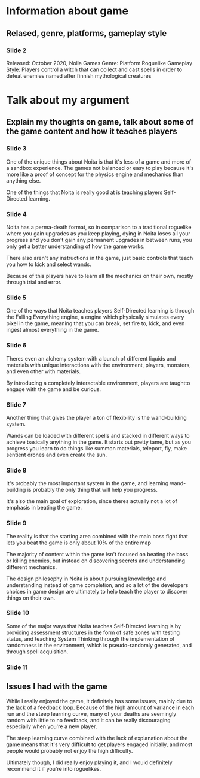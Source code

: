 # Information about game
## Relased, genre, platforms, gameplay style
### Slide 2
Released: October 2020, Nolla Games
Genre: Platform Roguelike
Gameplay Style: Players control a witch that can collect and cast spells in order to defeat enemies named after finnish mythological creatures

# Talk about my argument
## Explain my thoughts on game, talk about some of the game content and how it teaches players
### Slide 3
One of the unique things about Noita is that it's less of a game and more of a sandbox experience. The games not balanced or easy to play because it's more like a proof of concept for the physics engine and mechanics than anything else. 

One of the things that Noita is really good at is teaching players Self-Directed learning.

### Slide 4
Noita has a perma-death format, so in comparison to a traditional roguelike where you gain upgrades as you keep playing, dying in Noita loses all your progress and you don't gain any permanent upgrades in between runs, you only get a better understanding of how the game works.

There also aren't any instructions in the game, just basic controls that teach you how to kick and select wands.

Because of this players have to learn all the mechanics on their own, mostly through trial and error. 

### Slide 5
One of the ways that Noita teaches players Self-Directed learning is through the Falling Everything engine, a engine which physically simulates every pixel in the game, meaning that you can break, set fire to, kick, and even ingest almost everything in the game. 

### Slide 6
Theres even an alchemy system with a bunch of different liquids and materials with unique interactions with the environment, players, monsters, and even other with materials.

By introducing a completely interactable environment, players are taughtto engage with the game and be curious.

### Slide 7
Another thing that gives the player a ton of flexibility is the wand-building system.

Wands can be loaded with different spells and stacked in different ways to achieve basically anything in the game. It starts out pretty tame, but as you progress you learn to do things like summon materials, teleport, fly, make sentient drones and even create the sun. 

### Slide 8
It's probably the most important system in the game, and learning wand-building is probably the only thing that will help you progress.

It's also the main goal of exploration, since theres actually not a lot of emphasis in beating the game. 

### Slide 9
The reality is that the starting area combined with the main boss fight that lets you beat the game is only about 10% of the entire map

The majority of content within the game isn't focused on beating the boss or killing enemies, but instead on discovering secrets and understanding different mechanics.

The design philosophy in Noita is about pursuing knowledge and understanding instead of game completion, and so a lot of the developers choices in game design are ultimately to help teach the player to discover things on their own.

### Slide 10
Some of the major ways that Noita teaches Self-Directed learning is by providing assessment structures in the form of safe zones with testing status, and teaching System Thinking through the implementation of randomness in the environment, which is pseudo-randomly generated, and through spell acquisition. 

### Slide 11
## Issues I had with the game
While I really enjoyed the game, it definitely has some issues, mainly due to the lack of a feedback loop. 
Because of the high amount of variance in each run and the steep learning curve, many of your deaths are seemingly random with little to no feedback, and it can be really discouraging especially when you're a new player.

The steep learning curve combined with the lack of explanation about the game means that it's very difficult to get players engaged initially, and most people would probably not enjoy the high difficulty.

Ultimately though, I did really enjoy playing it, and I would definitely recommend it if you're into roguelikes.
